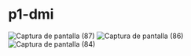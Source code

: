 # p1-dmi
![Captura de pantalla (87)](https://github.com/angel11283/p1-dmi/assets/132527432/ce3530b4-1e88-43c8-8340-0741bf4b200e)
![Captura de pantalla (86)](https://github.com/angel11283/p1-dmi/assets/132527432/e7968e3f-1404-4388-ab6c-280c1345cb3d)
![Captura de pantalla (84)](https://github.com/angel11283/p1-dmi/assets/132527432/162006e1-2b6f-421b-8801-bf65809fc68f)
